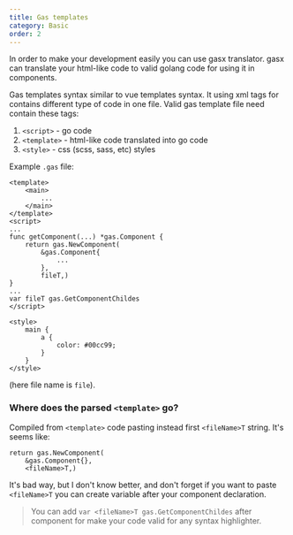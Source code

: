 ```yaml
---
title: Gas templates
category: Basic
order: 2
---
```


In order to make your development easily you can use gasx translator.
gasx can translate your html-like code to valid golang code for using it in components.

Gas templates syntax similar to vue templates syntax. It using xml tags for contains different type of code in one file.
Valid gas template file need contain these tags:

1. `<script>` - go code
2. `<template>` - html-like code translated into go code
3. `<style>` - css (scss, sass, etc) styles

Example `.gas` file:
```
<template>
    <main>
        ...
    </main>
</template>
<script>
...
func getComponent(...) *gas.Component {
    return gas.NewComponent(
        &gas.Component{
            ...
        },
        fileT,)
}
...
var fileT gas.GetComponentChildes
</script>

<style>
    main {
        a {
            color: #00cc99;
        }
    }
</style>
```
(here file name is `file`).

### Where does the parsed `<template>` go?

Compiled from `<template>` code pasting instead first `<fileName>T` string.
It's seems like:
```
return gas.NewComponent(
    &gas.Component{},
    <fileName>T,)
```

It's bad way, but I don't know better, 
and don't forget if you want to paste `<fileName>T` you can create variable after your component declaration.

> You can add `var <fileName>T gas.GetComponentChildes` after component for make your code valid for any syntax highlighter.